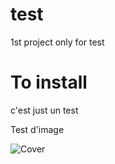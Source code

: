 # test
1st project only for test

# To install
c'est just un test

Test d'image

![Cover](https://github.com/Redwass/test/blob/main/figures/image.jpeg)
